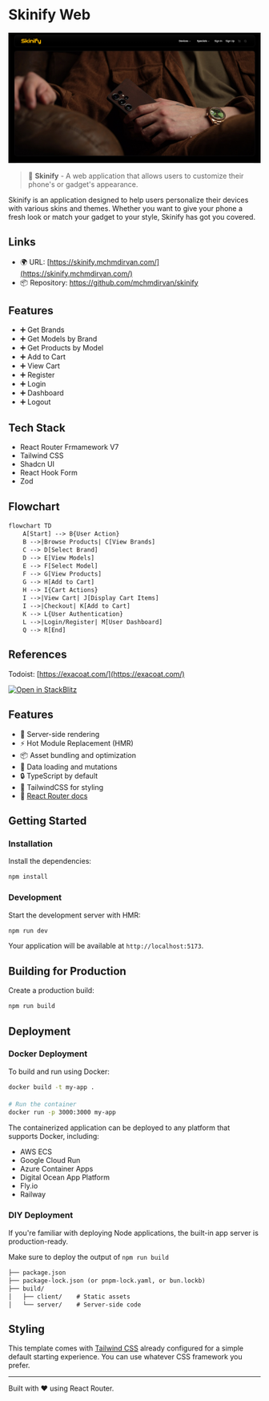 # Skinify Web

![header](public/header.png)

> 📇 **Skinify** - A web application that allows users to customize their phone's or gadget's appearance.

Skinify is an application designed to help users personalize their devices with various skins and themes. Whether you want to give your phone a fresh look or match your gadget to your style, Skinify has got you covered.

## Links

- 🌍 URL: [https://skinify.mchmdirvan.com/](https://skinify.mchmdirvan.com/)
- 📦 Repository: <https://github.com/mchmdirvan/skinify>

## Features

- ➕ Get Brands
- ➕ Get Models by Brand
- ➕ Get Products by Model
- ➕ Add to Cart
- ➕ View Cart
- ➕ Register
- ➕ Login
- ➕ Dashboard
- ➕ Logout

## Tech Stack

- React Router Frmamework V7
- Tailwind CSS
- Shadcn UI
- React Hook Form
- Zod

## Flowchart

```mermaid
flowchart TD
    A[Start] --> B{User Action}
    B -->|Browse Products| C[View Brands]
    C --> D[Select Brand]
    D --> E[View Models]
    E --> F[Select Model]
    F --> G[View Products]
    G --> H[Add to Cart]
    H --> I{Cart Actions}
    I -->|View Cart| J[Display Cart Items]
    I -->|Checkout| K[Add to Cart]
    K --> L{User Authentication}
    L -->|Login/Register| M[User Dashboard]
    Q --> R[End]
```

## References

Todoist: [https://exacoat.com/](https://exacoat.com/)

[![Open in StackBlitz](https://developer.stackblitz.com/img/open_in_stackblitz.svg)](https://stackblitz.com/github/remix-run/react-router-templates/tree/main/default)

## Features

- 🚀 Server-side rendering
- ⚡️ Hot Module Replacement (HMR)
- 📦 Asset bundling and optimization
- 🔄 Data loading and mutations
- 🔒 TypeScript by default
- 🎉 TailwindCSS for styling
- 📖 [React Router docs](https://reactrouter.com/)

## Getting Started

### Installation

Install the dependencies:

```bash
npm install
```

### Development

Start the development server with HMR:

```bash
npm run dev
```

Your application will be available at `http://localhost:5173`.

## Building for Production

Create a production build:

```bash
npm run build
```

## Deployment

### Docker Deployment

To build and run using Docker:

```bash
docker build -t my-app .

# Run the container
docker run -p 3000:3000 my-app
```

The containerized application can be deployed to any platform that supports Docker, including:

- AWS ECS
- Google Cloud Run
- Azure Container Apps
- Digital Ocean App Platform
- Fly.io
- Railway

### DIY Deployment

If you're familiar with deploying Node applications, the built-in app server is production-ready.

Make sure to deploy the output of `npm run build`

```
├── package.json
├── package-lock.json (or pnpm-lock.yaml, or bun.lockb)
├── build/
│   ├── client/    # Static assets
│   └── server/    # Server-side code
```

## Styling

This template comes with [Tailwind CSS](https://tailwindcss.com/) already configured for a simple default starting experience. You can use whatever CSS framework you prefer.

---

Built with ❤️ using React Router.
